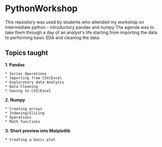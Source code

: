 # PythonWorkshop

This repository was used by students who attended my workshop on Intermediate python - introductory pandas and numpy
The agenda was to take them through a day of an analyst's life starting from importing the data to performing basic EDA and cleaning the data. 

## Topics taught

<b>1. Pandas</b>

    * Series Operations
    * Importing from CSV/Excel
    * Exploratory data Analysis
    * Data Cleaning 
    * Saving to CSV/Excel
    
<b>2. Numpy</b>

    * Creating arrays
    * Indexing/Slicing
    * Operations
    * Math functions

<b>3. Short preview into Matplotlib</b>

    * Creating a basic plot
